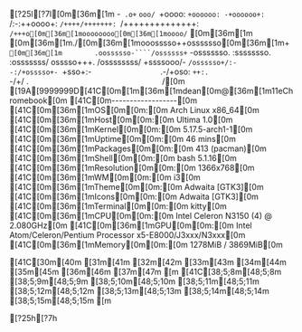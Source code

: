 [?25l[?7l[0m[36m[1m                   -`
                  .o+`
                 `ooo/
                `+oooo:
               `+oooooo:
               -+oooooo+:
             `/:-:++oooo+:
            `/++++/+++++++:
           `/++++++++++++++:
          `/+++o[0m[36m[1moooooooo[0m[36m[1moooo/`
[0m[36m[1m         [0m[36m[1m./[0m[36m[1mooosssso++osssssso[0m[36m[1m+`
[0m[36m[1m        .oossssso-````/ossssss+`
       -osssssso.      :ssssssso.
      :osssssss/        osssso+++.
     /ossssssss/        +ssssooo/-
   `/ossssso+/:-        -:/+osssso+-
  `+sso+:-`                 `.-/+oso:
 `++:.                           `-/+/
 .`                                 `/[0m
[19A[9999999D[41C[0m[1m[36m[1mdean[0m@[36m[1m11eChromebook[0m 
[41C[0m------------------[0m 
[41C[0m[36m[1mOS[0m[0m:[0m Arch Linux x86_64[0m 
[41C[0m[36m[1mHost[0m[0m:[0m Ultima 1.0[0m 
[41C[0m[36m[1mKernel[0m[0m:[0m 5.17.5-arch1-1[0m 
[41C[0m[36m[1mUptime[0m[0m:[0m 46 mins[0m 
[41C[0m[36m[1mPackages[0m[0m:[0m 413 (pacman)[0m 
[41C[0m[36m[1mShell[0m[0m:[0m bash 5.1.16[0m 
[41C[0m[36m[1mResolution[0m[0m:[0m 1366x768[0m 
[41C[0m[36m[1mWM[0m[0m:[0m i3[0m 
[41C[0m[36m[1mTheme[0m[0m:[0m Adwaita [GTK3][0m 
[41C[0m[36m[1mIcons[0m[0m:[0m Adwaita [GTK3][0m 
[41C[0m[36m[1mTerminal[0m[0m:[0m kitty[0m 
[41C[0m[36m[1mCPU[0m[0m:[0m Intel Celeron N3150 (4) @ 2.080GHz[0m 
[41C[0m[36m[1mGPU[0m[0m:[0m Intel Atom/Celeron/Pentium Processor x5-E8000/J3xxx/N3xxx[0m 
[41C[0m[36m[1mMemory[0m[0m:[0m 1278MiB / 3869MiB[0m 

[41C[30m[40m   [31m[41m   [32m[42m   [33m[43m   [34m[44m   [35m[45m   [36m[46m   [37m[47m   [m
[41C[38;5;8m[48;5;8m   [38;5;9m[48;5;9m   [38;5;10m[48;5;10m   [38;5;11m[48;5;11m   [38;5;12m[48;5;12m   [38;5;13m[48;5;13m   [38;5;14m[48;5;14m   [38;5;15m[48;5;15m   [m


[?25h[?7h